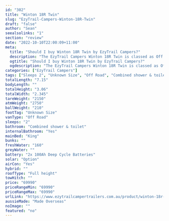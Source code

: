 ```yaml
---
id: "302"
title: "Winton 18R Twin"
slug: "EzyTrail-Campers-Winton-18R-Twin"
draft: "false"
author: "Sean"
seealsolinks: "1"
section: "review"
date: "2022-10-10T22:00:09+11:00"
meta:
  title: "Should I buy Winton 18R Twin by EzyTrail Campers?"
  description: "The EzyTrail Campers Winton 18R Twin is classed as Off Road, and sleeps 2 people. It is Made Overseas and comes in at Unknown Size. It generally has Combined shower & toilet."
  ogtitle: "Should I buy Winton 18R Twin by EzyTrail Campers?"
  ogdescription: "The EzyTrail Campers Winton 18R Twin is classed as Off Road, and sleeps 2 people. It is Made Overseas and comes in at Unknown Size. It generally has Combined shower & toilet."
categories: ["EzyTrail Campers"]
tags: ["Sleeps 2", "Unknown Size", "Off Road", "Combined shower & toilet", "Full height", "60 - 70k", "Made Overseas"]
totalLength: "7.15"
bodyLength: ""
totalHeight: "3.06"
totalWidth: "2.345"
tareWeight: "2150"
atmWeight: "2750"
ballWeight: "210"
footTag: "Unknown Size"
vanType: "Off Road"
sleeps: "2"
bathroom: "Combined shower & toilet"
internalBathroom: "Yes"
mainBed: "King"
bunks: ""
freshWater: "160"
greyWater: ""
battery: "2x 100Ah Deep Cycle Batteries"
solar: "Option"
airCon: "Yes"
hybrid: ""
roofType: "Full height"
towHitch: ""
price: "69990"
priceRangeMin: "69990"
priceRangeMax: "69990"
urlLink: "https://www.ezytrailcampertrailers.com.au/product/winton-18r-twin/"
aussieMade: "Made Overseas"
noImage: ""
featured: "no"
---
```

